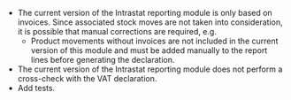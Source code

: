 - The current version of the Intrastat reporting module is only based on
  invoices. Since associated stock moves are not taken into
  consideration, it is possible that manual corrections are required,
  e.g.
  - Product movements without invoices are not included in the current
    version of this module and must be added manually to the report
    lines before generating the declaration.
- The current version of the Intrastat reporting module does not perform
  a cross-check with the VAT declaration.
- Add tests.
